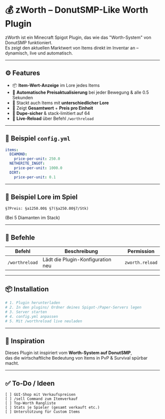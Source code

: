 # 💰 zWorth – DonutSMP-Like Worth Plugin

zWorth ist ein Minecraft Spigot Plugin, das wie das "Worth-System" von DonutSMP funktioniert.  
Es zeigt den aktuellen Marktwert von Items direkt im Inventar an – dynamisch, live und automatisch.

---

## ⚙️ Features

- 📦 **Item-Wert-Anzeige** im Lore jedes Items
- 🧠 **Automatische Preisaktualisierung** bei jeder Bewegung & alle 0.5 Sekunden
- 🔁 Stackt auch Items mit **unterschiedlicher Lore**
- 💸 Zeigt **Gesamtwert** + **Preis pro Einheit**
- 🚫 **Dupe-sicher** & stack-limitiert auf 64
- 🔄 **Live-Reload** über Befehl `/worthreload`

---

## 📁 Beispiel `config.yml`

```yaml
items:
  DIAMOND:
    price-per-unit: 250.0
  NETHERITE_INGOT:
    price-per-unit: 1000.0
  DIRT:
    price-per-unit: 0.1
```

---

## 🧪 Beispiel Lore im Spiel

```text
§7Preis: §a1250.00$ §7(§a250.00§7/Stk)
```

(Bei 5 Diamanten im Stack)

---

## 🔧 Befehle

| Befehl           | Beschreibung                      | Permission        |
|------------------|-----------------------------------|-------------------|
| `/worthreload`   | Lädt die Plugin-Konfiguration neu | `zworth.reload`   |

---

## 📦 Installation

```bash
# 1. Plugin herunterladen
# 2. In den plugins/ Ordner deines Spigot-/Paper-Servers legen
# 3. Server starten
# 4. config.yml anpassen
# 5. Mit /worthreload live neuladen
```

---

## 🧠 Inspiration

Dieses Plugin ist inspiriert vom **Worth-System auf DonutSMP**,  
das die wirtschaftliche Bedeutung von Items in PvP & Survival spürbar macht.

---

## ✅ To-Do / Ideen

```text
[ ] GUI-Shop mit Verkaufspreisen  
[ ] /sell Command zum Itemverkauf  
[ ] Top-Worth Rangliste  
[ ] Stats je Spieler (gesamt verkauft etc.)  
[ ] Unterstützung für Custom Items  
```
